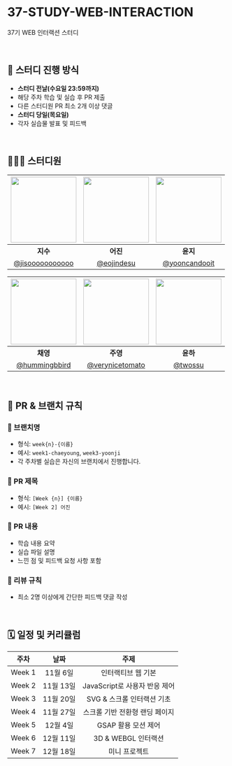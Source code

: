 # 37-STUDY-WEB-INTERACTION
37기 WEB 인터랙션 스터디

<br/>

## 📍 스터디 진행 방식
- **스터디 전날(수요일 23:59까지)**
- 해당 주차 학습 및 실습 후 PR 제출
- 다른 스터디원 PR 최소 2개 이상 댓글
- **스터디 당일(목요일)**
- 각자 실습물 발표 및 피드백

<br/>

## 🧙🏻‍♀️ 스터디원
<div>

| <img src="https://github.com/jisooooooooooo.png" width="150"> | <img src="https://github.com/eojindesu.png" width="150"> | <img src="https://github.com/yooncandooit.png" width="150"> |
|:---:|:---:|:---:|
| **지수** | **어진** | **윤지** |
| [@jisooooooooooo](https://github.com/jisooooooooooo) | [@eojindesu](https://github.com/eojindesu) | [@yooncandooit](https://github.com/yooncandooit) |

</div>

<div>

| <img src="https://github.com/hummingbbird.png" width="150"> | <img src="https://github.com/verynicetomato.png" width="150"> | <img src="https://github.com/twossu.png" width="150"> |
|:---:|:---:|:---:|
| **채영** | **주영** | **윤하** |
| [@hummingbbird](https://github.com/hummingbbbird) | [@verynicetomato](https://github.com/verynicetomato) | [@twossu](https://github.com/twossu) |

</div>

<br/>

## 🔀 PR & 브랜치 규칙

### 🔸 브랜치명
- 형식: `week{n}-{이름}`  
- 예시: `week1-chaeyoung`, `week3-yoonji`  
- 각 주차별 실습은 자신의 브랜치에서 진행합니다.

### 🔸 PR 제목
- 형식: `[Week {n}] {이름}`  
- 예시: `[Week 2] 어진`

### 🔸 PR 내용
- 학습 내용 요약  
- 실습 파일 설명  
- 느낀 점 및 피드백 요청 사항 포함

### 🔸 리뷰 규칙
- 최소 2명 이상에게 간단한 피드백 댓글 작성  

<br/>

## 🗓️ 일정 및 커리큘럼

| 주차 | 날짜 | 주제 |
|:---:|:---:|:---:|
| Week 1 | 11월 6일 | 인터랙티브 웹 기본 |
| Week 2 | 11월 13일 | JavaScript로 사용자 반응 제어 |
| Week 3 | 11월 20일 | SVG & 스크롤 인터랙션 기초 |
| Week 4 | 11월 27일 | 스크롤 기반 전환형 랜딩 페이지 |
| Week 5 | 12월 4일 | GSAP 활용 모션 제어 |
| Week 6 | 12월 11일 | 3D & WEBGL 인터랙션 |
| Week 7 | 12월 18일 | 미니 프로젝트 |
